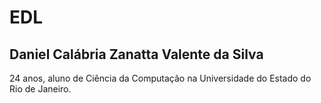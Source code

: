 # EDL 
## Daniel Calábria Zanatta Valente da Silva
24 anos, aluno de Ciência da Computação na Universidade do Estado do Rio de Janeiro.
